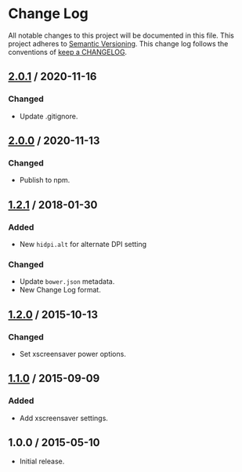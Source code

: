 # Change Log

All notable changes to this project will be documented in this file.
This project adheres to [Semantic Versioning](http://semver.org/).
This change log follows the conventions of
[keep a CHANGELOG](http://keepachangelog.com/).

## [2.0.1] / 2020-11-16

### Changed

- Update .gitignore.

## [2.0.0] / 2020-11-13

### Changed

- Publish to npm.

## [1.2.1] / 2018-01-30

### Added

- New `hidpi.alt` for alternate DPI setting

### Changed

- Update `bower.json` metadata.
- New Change Log format.

## [1.2.0] / 2015-10-13

### Changed

- Set xscreensaver power options.

## [1.1.0] / 2015-09-09

### Added

- Add xscreensaver settings.

## 1.0.0 / 2015-05-10

- Initial release.

[Unreleased]: https://github.com/rxrc/xresources/compare/v2.0.1...HEAD
[2.0.1]: https://github.com/rxrc/xresources/compare/v2.0.0...v2.0.1
[2.0.0]: https://github.com/rxrc/xresources/compare/v1.2.1...v2.0.0
[1.2.1]: https://github.com/rxrc/xresources/compare/v1.2.0...v1.2.1
[1.2.0]: https://github.com/rxrc/xresources/compare/v1.1.0...v1.2.0
[1.1.0]: https://github.com/rxrc/xresources/compare/v1.0.0...v1.1.0
